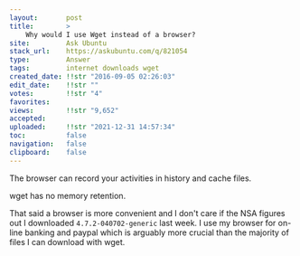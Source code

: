 ```yaml
---
layout:       post
title:        >
    Why would I use Wget instead of a browser?
site:         Ask Ubuntu
stack_url:    https://askubuntu.com/q/821054
type:         Answer
tags:         internet downloads wget
created_date: !!str "2016-09-05 02:26:03"
edit_date:    !!str ""
votes:        !!str "4"
favorites:    
views:        !!str "9,652"
accepted:     
uploaded:     !!str "2021-12-31 14:57:34"
toc:          false
navigation:   false
clipboard:    false
---
```


The browser can record your activities in history and cache files.

wget has no memory retention.

That said a browser is more convenient and I don't care if the NSA figures out I downloaded `4.7.2-040702-generic` last week. I use my browser for on-line banking and paypal which is arguably more crucial than the majority of files I can download with wget.
